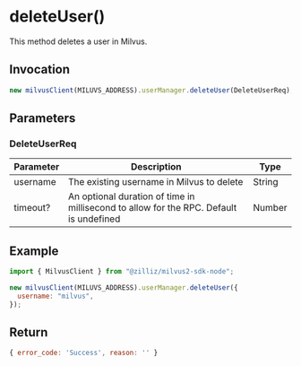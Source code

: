 # deleteUser()

This method deletes a user in Milvus.

## Invocation

```javascript
new milvusClient(MILUVS_ADDRESS).userManager.deleteUser(DeleteUserReq);
```

## Parameters

### DeleteUserReq

| Parameter | Description                                                                            | Type   |  
| --------- | -------------------------------------------------------------------------------------- | ------ | 
| username  | The existing username in Milvus to delete                                              | String | 
| timeout?  | An optional duration of time in millisecond to allow for the RPC. Default is undefined | Number |

## Example

```javascript
import { MilvusClient } from "@zilliz/milvus2-sdk-node";

new milvusClient(MILUVS_ADDRESS).userManager.deleteUser({
  username: "milvus",
});
```

## Return

```javascript
{ error_code: 'Success', reason: '' }
```
